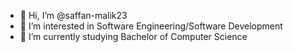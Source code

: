 - 👋 Hi, I’m @saffan-malik23
- 👀 I’m interested in Software Engineering/Software Development
- 🌱 I’m currently studying Bachelor of Computer Science

<!---
saffan-malik23/saffan-malik23 is a ✨ special ✨ repository because its `README.md` (this file) appears on your GitHub profile.
You can click the Preview link to take a look at your changes.
--->
